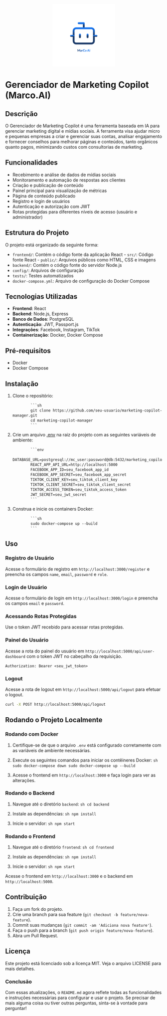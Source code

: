 <p align="center">
     <img src="/frontend/public/marco.ai.png" alt="Marco AI Logo" width="200"/>
</p>

# Gerenciador de Marketing Copilot (Marco.AI)

## Descrição

O Gerenciador de Marketing Copilot é uma ferramenta baseada em IA para gerenciar marketing digital e mídias sociais. A ferramenta visa ajudar micro e pequenas empresas a criar e gerenciar suas contas, analisar engajamento e fornecer conselhos para melhorar páginas e conteúdos, tanto orgânicos quanto pagos, minimizando custos com consultorias de marketing.

## Funcionalidades

- Recebimento e análise de dados de mídias sociais
- Monitoramento e automação de respostas aos clientes
- Criação e publicação de conteúdo
- Painel principal para visualização de métricas
- Página de conteúdo publicado
- Registro e login de usuários
- Autenticação e autorização com JWT
- Rotas protegidas para diferentes níveis de acesso (usuário e administrador)

## Estrutura do Projeto

O projeto está organizado da seguinte forma:

- `frontend/`: Contém o código fonte da aplicação React
           - `src/`: Código fonte React
           - `public/`: Arquivos públicos como HTML, CSS e imagens
- `backend/`: Contém o código fonte do servidor Node.js
- `config/`: Arquivos de configuração
- `tests/`: Testes automatizados
- `docker-compose.yml`: Arquivo de configuração do Docker Compose

## Tecnologias Utilizadas

- **Frontend**: React
- **Backend**: Node.js, Express
- **Banco de Dados**: PostgreSQL
- **Autenticação**: JWT, Passport.js
- **Integrações**: Facebook, Instagram, TikTok
- **Containerização**: Docker, Docker Compose

## Pré-requisitos

- Docker
- Docker Compose

## Instalação

1. Clone o repositório:

               ```sh
               git clone https://github.com/seu-usuario/marketing-copilot-manager.git
               cd marketing-copilot-manager
               ```

2. Crie um arquivo [.env](http://_vscodecontentref_/0) na raiz do projeto com as seguintes variáveis de ambiente:

               ```env
               DATABASE_URL=postgresql://mc_user:password@db:5432/marketing_copilot
               REACT_APP_API_URL=http://localhost:5000
               FACEBOOK_APP_ID=seu_facebook_app_id
               FACEBOOK_APP_SECRET=seu_facebook_app_secret
               TIKTOK_CLIENT_KEY=seu_tiktok_client_key
               TIKTOK_CLIENT_SECRET=seu_tiktok_client_secret
               TIKTOK_ACCESS_TOKEN=seu_tiktok_access_token
               JWT_SECRET=seu_jwt_secret
               ```

3. Construa e inicie os containers Docker:

               ```sh
               sudo docker-compose up --build
               ```

## Uso

### Registro de Usuário

Acesse o formulário de registro em `http://localhost:3000/register` e preencha os campos `name`, `email`, `password` e `role`.

### Login de Usuário

Acesse o formulário de login em `http://localhost:3000/login` e preencha os campos `email` e `password`.

### Acessando Rotas Protegidas

Use o token JWT recebido para acessar rotas protegidas.

### Painel do Usuário

Acesse a rota do painel do usuário em `http://localhost:5000/api/user-dashboard` com o token JWT no cabeçalho da requisição.

```http
Authorization: Bearer <seu_jwt_token>
```

### Logout

Acesse a rota de logout em `http://localhost:5000/api/logout` para efetuar o logout.

```sh
curl -X POST http://localhost:5000/api/logout
```

## Rodando o Projeto Localmente

### Rodando com Docker

1. Certifique-se de que o arquivo `.env` está configurado corretamente com as variáveis de ambiente necessárias.
2. Execute os seguintes comandos para iniciar os contêineres Docker:
          ```sh
          sudo docker-compose down
          sudo docker-compose up --build
          ```

3. Acesse o frontend em `http://localhost:3000` e faça login para ver as alterações.

### Rodando o Backend

1. Navegue até o diretório `backend`:
          ```sh
          cd backend
          ```

2. Instale as dependências:
          ```sh
          npm install
          ```

3. Inicie o servidor:
          ```sh
          npm start
          ```

### Rodando o Frontend

1. Navegue até o diretório `frontend`:
          ```sh
          cd frontend
          ```

2. Instale as dependências:
          ```sh
          npm install
          ```

3. Inicie o servidor:
          ```sh
          npm start
          ```

Acesse o frontend em `http://localhost:3000` e o backend em `http://localhost:5000`.

## Contribuição

1. Faça um fork do projeto.
2. Crie uma branch para sua feature (`git checkout -b feature/nova-feature`).
3. Commit suas mudanças (`git commit -am 'Adiciona nova feature'`).
4. Faça o push para a branch (`git push origin feature/nova-feature`).
5. Abra um Pull Request.

## Licença

Este projeto está licenciado sob a licença MIT. Veja o arquivo LICENSE para mais detalhes.

### Conclusão

Com essas atualizações, o `README.md` agora reflete todas as funcionalidades e instruções necessárias para configurar e usar o projeto. Se precisar de mais alguma coisa ou tiver outras perguntas, sinta-se à vontade para perguntar!